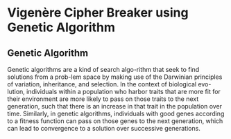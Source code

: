 # Vigenère Cipher Breaker using Genetic Algorithm


## Genetic Algorithm

Genetic algorithms are a kind of search algo-rithm that seek to find solutions from a prob-lem space by making use of the Darwinian principles of variation, inheritance, and selection. In the context of biological evo-lution, individuals within a population who harbor traits that are more fit for their environment are more likely to pass on those traits to the next generation, such that there is an increase in that trait in the population over time. Similarly, in genetic algorithms, individuals with good genes according to a fitness function can pass on those genes to the next generation, which can lead to convergence to a solution over successive generations.
